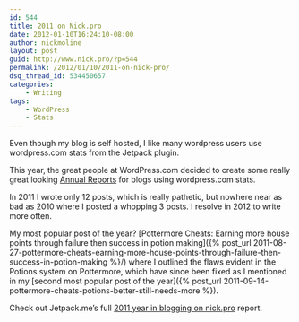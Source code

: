 ```yaml
---
id: 544
title: 2011 on Nick.pro
date: 2012-01-10T16:24:10-08:00
author: nickmoline
layout: post
guid: http://www.nick.pro/?p=544
permalink: /2012/01/10/2011-on-nick-pro/
dsq_thread_id: 534450657
categories:
    - Writing
tags:
    - WordPress
    - Stats
---
```

Even though my blog is self hosted, I like many wordpress users use wordpress.com stats from the Jetpack plugin.

This year, the great people at WordPress.com decided to create some really great looking <a href="http://jetpack.me/annual-report/1079684/2011/" target="_blank">Annual Reports</a> for blogs using wordpress.com stats.

<!--more-->

<amp-img  src="{{ site.baseurl }}/wp-content/uploads/sites/4/2012/01/Fireworks.webp" alt="Happy New Year" title="Happy New Year" width="260" height="260" layout="intrinsic" lightbox>
    <amp-img fallback src="{{ site.baseurl }}/wp-content/uploads/sites/4/2012/01/Fireworks.jpg" alt="Happy New Year" title="Happy New Year" width="260" height="260" layout="intrinsic" lightbox></amp-img>
</amp-img>

In 2011 I wrote only 12 posts, which is really pathetic, but nowhere near as bad as 2010 where I posted a whopping 3 posts. I resolve in 2012 to write more often.

My most popular post of the year? [Pottermore Cheats: Earning more house points through failure then success in potion making]({% post_url 2011-08-27-pottermore-cheats-earning-more-house-points-through-failure-then-success-in-potion-making %}/) where I outlined the flaws evident in the Potions system on Pottermore, which have since been fixed as I mentioned in my [second most popular post of the year]({% post_url 2011-09-14-pottermore-cheats-potions-better-still-needs-more %}).

Check out Jetpack.me&#8217;s full <a href="http://jetpack.me/annual-report/1079684/2011/" target="_blank">2011 year in blogging on nick.pro</a> report.